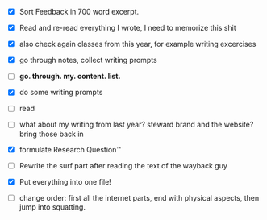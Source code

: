 - [x] Sort Feedback in 700 word excerpt.
- [x] Read and re-read everything I wrote, I need to memorize this shit
- [x] also check again classes from this year, for example writing excercises
- [x] go through notes, collect writing prompts
- [ ] **go. through. my. content. list.**
- [x] do some writing prompts
- [ ] read
- [ ] what about my writing from last year? steward brand and the website? bring those back in
- [x] formulate Research Question™️
- [ ] Rewrite the surf part after reading the text of the wayback guy
- [x] Put everything into one file!
- [ ] change order: first all the internet parts, end with physical aspects, then jump into squatting.

